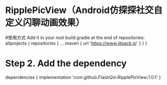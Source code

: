 # RipplePicView（Android仿探探社交自定义闪聊动画效果）

#使用方式
  Add it in your root build.gradle at the end of repositories:
	allprojects {
		repositories {
			...
			maven { url 'https://www.jitpack.io' }
		}
	}
 # Step 2. Add the dependency
  
  dependencies {
	        implementation 'com.github.FlashQin:RipplePicView:1.0.1'
	}

